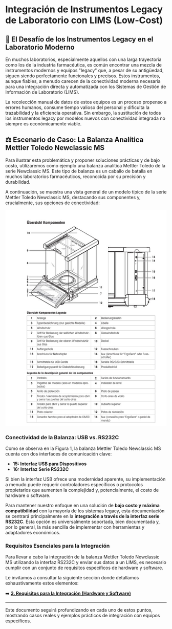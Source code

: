 # Integración de Instrumentos Legacy de Laboratorio con LIMS (Low-Cost)

## 🧪 El Desafío de los Instrumentos Legacy en el Laboratorio Moderno

En muchos laboratorios, especialmente aquellos con una larga trayectoria como los de la industria farmacéutica, es común encontrar una mezcla de instrumentos modernos y equipos "legacy" que, a pesar de su antigüedad, siguen siendo perfectamente funcionales y precisos. Estos instrumentos, aunque fiables, a menudo carecen de la conectividad moderna necesaria para una integración directa y automatizada con los Sistemas de Gestión de Información de Laboratorio (LIMS).

La recolección manual de datos de estos equipos es un proceso propenso a errores humanos, consume tiempo valioso del personal y dificulta la trazabilidad y la eficiencia operativa. Sin embargo, la sustitución de todos los instrumentos legacy por modelos nuevos con conectividad integrada no siempre es económicamente viable.

## ⚖️ Escenario de Caso: La Balanza Analítica Mettler Toledo Newclassic MS

Para ilustrar esta problemática y proponer soluciones prácticas y de bajo costo, utilizaremos como ejemplo una balanza analítica Mettler Toledo de la serie Newclassic MS. Este tipo de balanza es un caballo de batalla en muchos laboratorios farmacéuticos, reconocida por su precisión y durabilidad.

A continuación, se muestra una vista general de un modelo típico de la serie Mettler Toledo Newclassic MS, destacando sus componentes y, crucialmente, sus opciones de conectividad:

![Mettler Toledo Newclassic MS Semi-Micro Analytical Balance - Vista General y Puertos](files/Balanza.jpeg)


### Conectividad de la Balanza: USB vs. RS232C

Como se observa en la Figura 1, la balanza Mettler Toledo Newclassic MS cuenta con dos interfaces de comunicación clave:

* **15: Interfaz USB para Dispositivos**
* **16: Interfaz Serie RS232C**

Si bien la interfaz USB ofrece una modernidad aparente, su implementación a menudo puede requerir controladores específicos o protocolos propietarios que aumenten la complejidad y, potencialmente, el costo de hardware o software.

Para mantener nuestro enfoque en una solución de **bajo costo y máxima compatibilidad** con la mayoría de los sistemas legacy, esta documentación se centrará principalmente en la **integración a través de la interfaz serie RS232C**. Esta opción es universalmente soportada, bien documentada y, por lo general, la más sencilla de implementar con herramientas y adaptadores económicos.


### Requisitos Esenciales para la Integración

Para llevar a cabo la integración de la balanza Mettler Toledo Newclassic MS utilizando la interfaz RS232C y enviar sus datos a un LIMS, es necesario cumplir con un conjunto de requisitos específicos de hardware y software.

Le invitamos a consultar la siguiente sección donde detallamos exhaustivamente estos elementos:

➡️ [**3. Requisitos para la Integración (Hardware y Software)**](integration_requirements.md)

---

Este documento seguirá profundizando en cada uno de estos puntos, mostrando casos reales y ejemplos prácticos de integración con equipos específicos.

